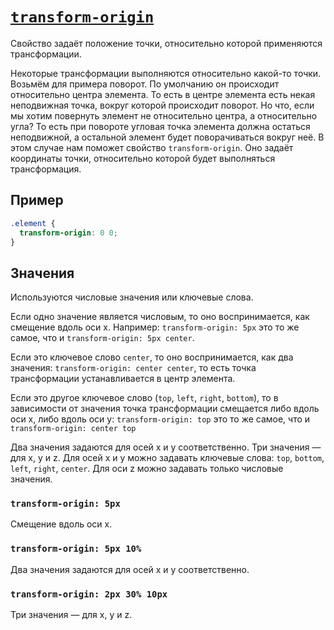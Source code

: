 # [`transform-origin`](../index.md)

Свойство задаёт положение точки, относительно которой применяются трансформации.

Некоторые трансформации выполняются относительно какой-то точки. Возьмём для примера поворот. По умолчанию он происходит относительно центра элемента. То есть в центре элемента есть некая неподвижная точка, вокруг которой происходит поворот. Но что, если мы хотим повернуть элемент не относительно центра, а относительно угла? То есть при повороте угловая точка элемента должна остаться неподвижной, а остальной элемент будет поворачиваться вокруг неё. В этом случае нам поможет свойство `transform-origin`. Оно задаёт координаты точки, относительно которой будет выполняться трансформация.

## Пример

```css
.element {
  transform-origin: 0 0;
}
```

## Значения

Используются числовые значения или ключевые слова.

Если одно значение является числовым, то оно воспринимается, как смещение вдоль оси x. Например: `transform-origin: 5px` это то же самое, что и `transform-origin: 5px center`.

Если это ключевое слово `center`, то оно воспринимается, как два значения: `transform-origin: center center`, то есть точка трансформации устанавливается в центр элемента.

Если это другое ключевое слово (`top`, `left`, `right`, `bottom`), то в зависимости от значения точка трансформации смещается либо вдоль оси x, либо вдоль оси y: `transform-origin: top` это то же самое, что и `transform-origin: center top`

Два значения задаются для осей x и y соответственно. Три значения — для x, y и z. Для осей x и y можно задавать ключевые слова: `top`, `bottom`, `left`, `right`, `center`. Для оси z можно задавать только числовые значения.

### `transform-origin: 5px`

Смещение вдоль оси x.

### `transform-origin: 5px 10%`

Два значения задаются для осей x и y соответственно.

### `transform-origin: 2px 30% 10px`

Три значения — для x, y и z.
